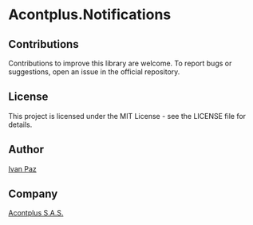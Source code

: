 # Acontplus.Notifications


## Contributions
Contributions to improve this library are welcome. To report bugs or suggestions, open an issue in the official repository.

## License
This project is licensed under the MIT License - see the LICENSE file for details.

## Author

[Ivan Paz](https://linktr.ee/iferpaz7)

## Company

[Acontplus S.A.S.](https://acontplus.com.ec)
